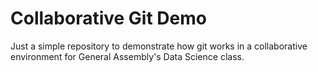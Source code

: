 Collaborative Git Demo
===

Just a simple repository to demonstrate how git works in a collaborative
environment for General Assembly's Data Science class.
